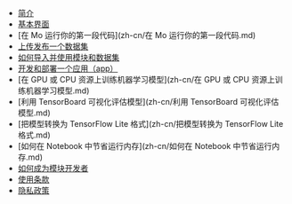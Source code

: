 * [简介](zh-cn/简介.md)
* [基本界面](zh-cn/基本界面.md)
* [在 Mo 运行你的第一段代码](zh-cn/在 Mo 运行你的第一段代码.md)
* [上传发布一个数据集](zh-cn/上传发布一个数据集.md)
* [如何导入并使用模块和数据集](zh-cn/如何导入并使用模块和数据集.md)
* [开发和部署一个应用（app）](zh-cn/开发和部署一个应用（app）.md)
* [在 GPU 或 CPU 资源上训练机器学习模型](zh-cn/在 GPU 或 CPU 资源上训练机器学习模型.md)
* [利用 TensorBoard 可视化评估模型](zh-cn/利用 TensorBoard 可视化评估模型.md)
* [把模型转换为 TensorFlow Lite 格式](zh-cn/把模型转换为 TensorFlow Lite 格式.md)
* [如何在 Notebook 中节省运行内存](zh-cn/如何在 Notebook 中节省运行内存.md)
* [如何成为模块开发者](zh-cn/如何成为模块开发者.md)
* [使用条款](zh-cn/使用条款.md)
* [隐私政策](zh-cn/隐私政策.md)


 
 

  
<!--
* [APP开发](APP开发)
<!--
* [移动端](zh-cn/移动端.md)

* [快速入门](zh-cn/快速入门.md)
* [开发指南](zh-cn/开发指南.md)
* [视频教程](zh-cn/视频教程.md)
* [平台教程](zh-cn/平台教程.md)


* 发布需求
  * [在哪里可以发布需求](quickstart.md)
  * [发布需求的类型及注意事项](more-pages.md)
* 交流讨论
  * [如何回答别人的问题]()
  
  

 * [概
